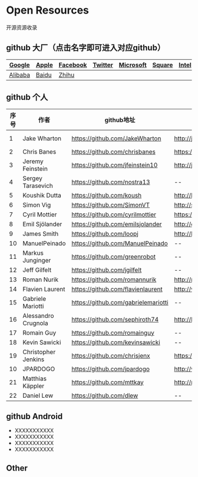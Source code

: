 ﻿# Open Resources

  开源资源收录

## github 大厂（点击名字即可进入对应github）

| [Google](https://github.com/google) | [Apple](https://github.com/apple) | [Facebook](https://github.com/facebook)  |[Twitter](https://github.com/twitter)    | [Microsoft](https://github.com/microsoft)          |  [Square](https://github.com/square)   |   [Intel](https://github.com/intel)      |      [IBM](https://github.com/ibm)          |       [Tencent](https://github.com/tencent)     |
| ----| ---------------------------------------- | ------------------- | ---------------- |---------------- |---------------- |---------------- |---------------- |---------------- |
| [Alibaba](https://github.com/alibaba) | [Baidu](https://github.com/baidu) | [Zhihu](https://github.com/zhihu) |  |  |


## github 个人

| 序号 | 作者                                      | github地址                |博客地址               | 描述               |
| ----| ---------------------------------------- | ------------------- | ---------------- |---------------- |
| 1 | Jake Wharton | https://github.com/JakeWharton | http://jakewharton.com/ |For Android|
| 2 | Chris Banes | https://github.com/chrisbanes | https://chris.banes.me/ | -- |
| 3 | Jeremy Feinstein | https://github.com/jfeinstein10 | http://jeremyfeinstein.com/ | -- |
| 4 | Sergey Tarasevich | https://github.com/nostra13 | -- | -- |
| 5 | Koushik Dutta | https://github.com/koush | http://koush.com/ | -- |
| 6 | Simon Vig  | https://github.com/SimonVT | http://simonvt.net/ | -- |
| 7 | Cyril Mottier | https://github.com/cyrilmottier | https://cyrilmottier.com/ | -- |
| 8 | Emil Sjölander | https://github.com/emilsjolander | http://emilsjolander.se/ | -- |
| 9 | James Smith | https://github.com/loopj | http://loopj.com/ | -- |
| 10 | ManuelPeinado | https://github.com/ManuelPeinado | -- | -- |
| 11 | Markus Junginger | https://github.com/greenrobot | -- | -- |
| 12 | Jeff Gilfelt | https://github.com/jgilfelt | -- | -- |
| 13 | Roman Nurik | https://github.com/romannurik | http://roman.nurik.net/ | -- |
| 14 | Flavien Laurent | https://github.com/flavienlaurent | http://www.flavienlaurent.com/ | -- |
| 15 | Gabriele Mariotti | https://github.com/gabrielemariotti | -- | -- |
| 16 | Alessandro Crugnola | https://github.com/sephiroth74 | http://blog.sephiroth.it/ | -- |
| 17 | Romain Guy | https://github.com/romainguy | -- | -- |
| 18 | Kevin Sawicki | https://github.com/kevinsawicki | -- | -- |
| 19 | Christopher Jenkins | https://github.com/chrisjenx | https://about.me/chris.jenkins | -- |
| 10 | JPARDOGO | https://github.com/jpardogo | http://www.jpardogo.com/ | -- |
| 21 | Matthias Käppler | https://github.com/mttkay | http://mttkay.github.io/ | -- |
| 22 | Daniel Lew | https://github.com/dlew | -- | -- |



## github Android

- XXXXXXXXXXX
- XXXXXXXXXXX
- XXXXXXXXXXX
- XXXXXXXXXXX

## Other


